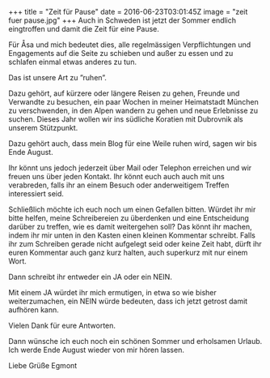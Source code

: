 +++
title = "Zeit für Pause"
date = 2016-06-23T03:01:45Z
image = "zeit fuer pause.jpg"
+++
Auch in Schweden ist jetzt der Sommer endlich eingtroffen und damit die Zeit für eine Pause.

Für Åsa und mich bedeutet dies, alle regelmässigen Verpflichtungen und Engagements auf die Seite zu schieben und außer zu essen und zu schlafen einmal etwas anderes zu tun.

Das ist unsere Art zu ”ruhen”.

Dazu gehört, auf kürzere oder längere Reisen zu gehen, Freunde und Verwandte zu besuchen, ein paar Wochen in meiner Heimatstadt München zu verschwenden, in den Alpen wandern zu gehen und neue Erlebnisse zu suchen. Dieses Jahr wollen wir ins südliche Koratien mit Dubrovnik als unserem Stützpunkt.

Dazu gehört auch, dass mein Blog für eine Weile ruhen wird, sagen wir bis Ende August.

Ihr könnt uns jedoch jederzeit über Mail oder Telephon erreichen und wir freuen uns über jeden Kontakt. Ihr könnt euch auch auch mit uns verabreden, falls ihr an einem Besuch oder anderweitigem Treffen interessiert seid.

Schließlich möchte ich euch noch um einen Gefallen bitten. Würdet ihr mir bitte helfen, meine Schreibereien zu überdenken und eine Entscheidung darüber zu treffen, wie es damit weitergehen soll? Das könnt ihr machen, indem ihr mir unten in den Kasten einen kleinen Kommentar schreibt. Falls ihr zum Schreiben gerade nicht aufgelegt seid oder keine Zeit habt, dürft ihr euren Kommentar auch ganz kurz halten, auch superkurz mit nur einem Wort.

Dann schreibt ihr entweder ein JA oder ein NEIN.

Mit einem JA würdet ihr mich ermutigen, in etwa so wie bisher weiterzumachen, ein NEIN würde bedeuten, dass ich jetzt getrost damit aufhören kann.

Vielen Dank für eure Antworten.

Dann wünsche ich euch noch ein schönen Sommer und erholsamen Urlaub. Ich werde Ende August wieder von mir hören lassen.

Liebe Grüße
Egmont
